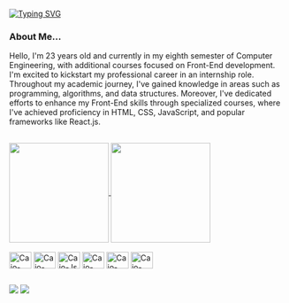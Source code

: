 [![Typing SVG](https://readme-typing-svg.herokuapp.com?font=Fira+Code&size=25&duration=3000&pause=5000&color=2c77e3&vCenter=true&width=1000&lines=Hello%2C+My+name+is+Caio+Oliveira+%F0%9F%98%83)](https://git.io/typing-svg)

<!-- ### Hello World, I'm Caio Monteiro 👋 -->

<div>
  <h3>About Me...</h3>
  <p>   Hello, I'm 23 years old and currently in my eighth semester of Computer Engineering, with additional courses focused on Front-End development. I'm excited to kickstart my professional career in an internship role.
      Throughout my academic journey, I've gained knowledge in areas such as programming, algorithms, and data structures. Moreover, I've dedicated efforts to enhance my Front-End skills through specialized courses, where I've achieved proficiency in HTML, CSS,          JavaScript, and popular frameworks like React.js.</p>
</div>

##

<div>
  <a href="https://github.com/CaioOliveiraa">
  <img height="180em" align="center" src="https://github-readme-stats.vercel.app/api?username=CaioOliveiraa&theme=cobalt" />
  <img height="180em" align="center" src="https://github-readme-stats.vercel.app/api/top-langs?username=CaioOliveiraa&layout=compact&langs_count=8&card_width=320&theme=cobalt" />
</a>
</div>

<div style="display: inline-block"><br>
<img align="center" alt="Caio-Html" height="30" width="40" src="https://cdn.jsdelivr.net/gh/devicons/devicon/icons/html5/html5-original.svg"/>
<img align="center" alt="Caio-Css" height="30" width="40" src="https://cdn.jsdelivr.net/gh/devicons/devicon/icons/css3/css3-original.svg" />
<img align="center" alt="Caio-Js" height="30" width="40" src="https://cdn.jsdelivr.net/gh/devicons/devicon/icons/javascript/javascript-original.svg"/>
<img align="center" alt="Caio-React" height="30" width="40" src="https://cdn.jsdelivr.net/gh/devicons/devicon/icons/react/react-original.svg" />
<img align="center" alt="Caio-Python" height="30" width="40" src="https://cdn.jsdelivr.net/gh/devicons/devicon/icons/python/python-original.svg" />
<img align="center" alt="Caio-MongoDB" height="30" width="40" src="https://cdn.jsdelivr.net/gh/devicons/devicon/icons/mongodb/mongodb-original.svg"/>
</div>

##

<!-- <div>  
<h3>Popular repositories</h3>

[![readme-profile](https://github-readme-stats.vercel.app/api/pin/?username=CaioOliveiraa&repo=CaioOliveiraa&border&theme=cobalt)](https://github.com/CaioOliveiraa/CaioOliveiraa)
[![calc-telecom](https://github-readme-stats.vercel.app/api/pin/?username=CaioOliveiraa&repo=calculadora-telecom&border&theme=cobalt)](https://github.com/CaioOliveiraa/calculadora-telecom)

</div>  -->

<div> 
  <a href="https://www.instagram.com/caio0liveir/" target="_blank"><img src="https://img.shields.io/badge/-Instagram-%23E4405F?style=for-the-badge&logo=instagram&logoColor=white" target="_blank"></a>
  <a href="https://www.linkedin.com/in/caio-oliveira-bab008237/" target="_blank"><img src="https://img.shields.io/badge/-LinkedIn-%230077B5?style=for-the-badge&logo=linkedin&logoColor=white" target="_blank"></a> 
</div>

<!--![snake gif](https://github.com/CaioOliveiraa/CaioOliveiraa/blob/output/github-contribution-grid-snake.gif) -->
